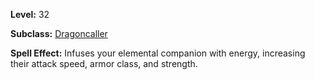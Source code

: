 <!-- TITLE: Spell: Burnout III -->

**Level:** 32

**Subclass:** [Dragoncaller](dragoncaller)

**Spell Effect:** Infuses your elemental companion with energy, increasing their attack speed, armor class, and strength.